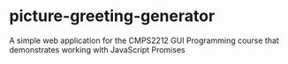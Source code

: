 # picture-greeting-generator
A simple web application for the CMPS2212 GUI Programming course that demonstrates working with JavaScript Promises
